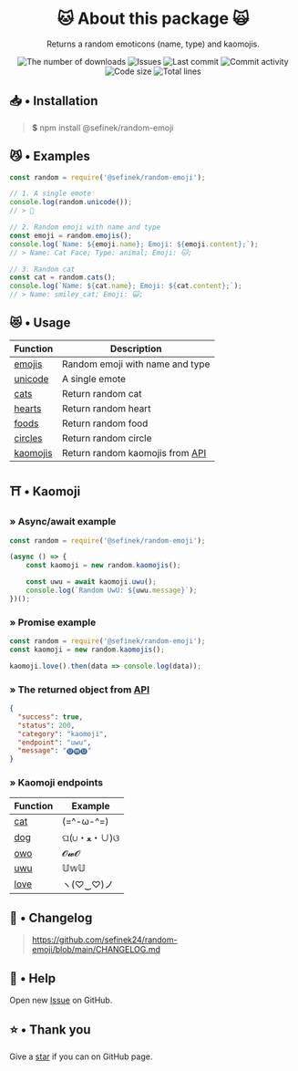 <div align="center">
    <h1>🐱 About this package 🙀</h1>
    <p>Returns a random emoticons (name, type) and kaomojis.</p>
    <a href="https://www.npmjs.com/package/@sefinek/random-emoji" target="_blank" title="random-emoji - npm" style="text-decoration:none">
        <img src="https://img.shields.io/npm/dt/@sefinek/random-emoji.svg?maxAge=3600" alt="The number of downloads">
        <img src="https://img.shields.io/github/issues/sefinek24/random-emoji" alt="Issues">
        <img src="https://img.shields.io/github/last-commit/sefinek24/random-emoji" alt="Last commit">
        <img src="https://img.shields.io/github/commit-activity/w/sefinek24/random-emoji" alt="Commit activity">
        <img src="https://img.shields.io/github/languages/code-size/sefinek24/random-emoji" alt="Code size">
        <img src="https://img.shields.io/tokei/lines/github/sefinek24/random-emoji" alt="Total lines">
    </a>
</div>

## 📥 • Installation
> **$** npm install @sefinek/random-emoji

## 😼 • Examples
```js
const random = require('@sefinek/random-emoji');

// 1. A single emote
console.log(random.unicode());
// > 🥰

// 2. Random emoji with name and type
const emoji = random.emojis();
console.log(`Name: ${emoji.name}; Emoji: ${emoji.content};`);
// > Name: Cat Face; Type: animal; Emoji: 🐱;

// 3. Random cat
const cat = random.cats();
console.log(`Name: ${cat.name}; Emoji: ${cat.content};`);
// > Name: smiley_cat; Emoji: 😺;
```

## 😻 • Usage
| Function                                                                   | Description                                                  |
|----------------------------------------------------------------------------|--------------------------------------------------------------|
| [emojis](https://github.com/sefinek24/random-emoji/blob/main/test.js)      | Random emoji with name and type                              |
| [unicode](https://github.com/sefinek24/random-emoji/blob/main/test.js)     | A single emote                                               |
| [cats](https://github.com/sefinek24/random-emoji/blob/main/test.js)        | Return random cat                                            |
| [hearts](https://github.com/sefinek24/random-emoji/blob/main/test.js)      | Return random heart                                          |
| [foods](https://github.com/sefinek24/random-emoji/blob/main/test.js)       | Return random food                                           |
| [circles](https://github.com/sefinek24/random-emoji/blob/main/test.js)     | Return random circle                                         |
| [kaomojis](https://github.com/sefinek24/random-emoji#%EF%B8%8F--kaomojis)  | Return random kaomojis from [API](https://api.skiffybot.xyz) |

## ⛩️ • Kaomoji
### » Async/await example
```js
const random = require('@sefinek/random-emoji');

(async () => {
    const kaomoji = new random.kaomojis();

    const uwu = await kaomoji.uwu();
    console.log(`Random UwU: ${uwu.message}`);
})();
```

### » Promise example
```js
const random = require('@sefinek/random-emoji');
const kaomoji = new random.kaomojis();

kaomoji.love().then(data => console.log(data));
```

### » The returned object from [API](https://api.skiffybot.xyz)
```json
{
  "success": true,
  "status": 200,
  "category": "kaomoji",
  "endpoint": "uwu",
  "message": "🅤🅦🅤"
}
```

### » Kaomoji endpoints
| Function                                              | Example   |
|-------------------------------------------------------|-----------|
| [cat](https://api.skiffybot.xyz/api/v1/kaomoji/cat)   | (=^-ω-^=) |
| [dog](https://api.skiffybot.xyz/api/v1/kaomoji/dog)   | ଘ(∪・ﻌ・∪)ଓ |
| [owo](https://api.skiffybot.xyz/api/v1/kaomoji/owo)   | 𝓞𝔀𝓞    |
| [uwu](https://api.skiffybot.xyz/api/v1/kaomoji/uwu)   | 𝕌𝕨𝕌    |
| [love](https://api.skiffybot.xyz/api/v1/kaomoji/love) | ヽ(♡‿♡)ノ   |

## 📝 • Changelog
> https://github.com/sefinek24/random-emoji/blob/main/CHANGELOG.md

## 🤝 • Help
Open new [Issue](https://github.com/sefinek24/random-emoji/issues/new/choose) on GitHub.  
  
## ⭐ • Thank you
Give a [star](https://github.com/sefinek24/random-emoji) if you can on GitHub page.